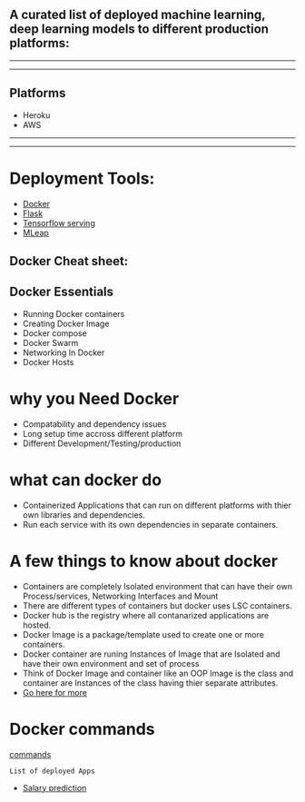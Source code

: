 ## A curated list of deployed machine learning, deep learning models to different production platforms:

---

---

## Platforms

- Heroku
- AWS

---

---

# Deployment Tools:

- [Docker](https://www.docker.com/)
- [Flask](https://flask.palletsprojects.com/en/1.1.x/tutorial/deploy/)
- [Tensorflow serving](https://github.com/tensorflow/serving)
- [MLeap](https://mleap-docs.combust.ml/)

## Docker Cheat sheet:

## Docker Essentials

- Running Docker containers
- Creating Docker Image
- Docker compose
- Docker Swarm
- Networking In Docker
- Docker Hosts

# why you Need Docker

- Compatability and dependency issues
- Long setup time accross different platform
- Different Development/Testing/production

# what can docker do

- Containerized Applications that can run on different platforms with thier own libraries and dependencies.
- Run each service with its own dependencies in separate containers.

# A few things to know about docker

- Containers are completely Isolated environment that can have their own Process/services, Networking Interfaces and Mount
- There are different types of containers but docker uses LSC containers.
- Docker hub is the registry where all contanarized applications are hosted.
- Docker Image is a package/template used to create one or more containers.
- Docker container are runing Instances of Image that are Isolated and have their own environment and set of process
- Think of Docker Image and container like an OOP Image is the class and container are Instances of the class having thier separate attributes.
- [Go here for more](https://hackernoon.com/docker-commands-the-ultimate-cheat-sheet-994ac78e2888)

# Docker commands

[commands](https://github.com/Harphies/deployments/blob/master/DockerCommands)

```
List of deployed Apps
```

- [Salary prediction](https://github.com/Harphies/salary-prediction)
